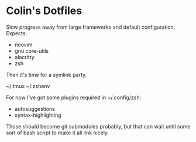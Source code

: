 # Colin's Dotfiles

Slow progress away from large frameworks and default configuration.
Expects:

  - neovim
  - gnu core-utils
  - alacritty
  - zsh

Then it's time for a symlink party.

  ~/.tmux
  ~/.zshenv

For now I've got some plugins required in ~/.config/zsh:

  - autosuggestions
  - syntax-highlighting

Those should become git submodules probably, but that can wait until some sort
of bash script to make it all link nicely.
